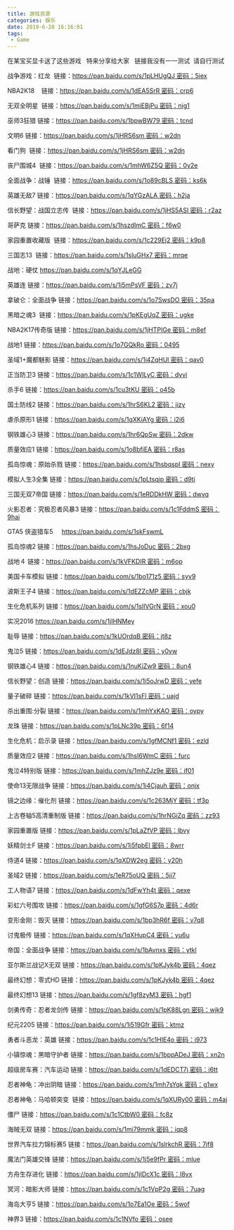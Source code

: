 ```yaml
---
title: 游戏资源
categories: 娱乐
date: 2019-6-20 16:16:01
tags: 
 - Game
---
```

在某宝买显卡送了这些游戏   特来分享给大家   链接我没有一一测试  请自行测试

战争游戏：红龙  链接：https://pan.baidu.com/s/1pLHUgQJ 密码：5iex

NBA2K18    链接：https://pan.baidu.com/s/1dEA5SrR 密码：crp6

无双全明星  链接：https://pan.baidu.com/s/1miEBjPu 密码：nig1

巫师3狂猎 链接：https://pan.baidu.com/s/1bpwBW79 密码：tcnd

文明6 链接：https://pan.baidu.com/s/1jHRS6sm 密码：w2dn

看门狗  链接：https://pan.baidu.com/s/1jHRS6sm 密码：w2dn

丧尸围城4  链接：https://pan.baidu.com/s/1mhW6Z5Q 密码：0y2e

全面战争：战锤  链接：https://pan.baidu.com/s/1o89cBLS 密码：ks6k

英雄无敌7 链接：https://pan.baidu.com/s/1qYGzALA 密码：h2ja

信长野望：战国立志传  链接：https://pan.baidu.com/s/1jHS5ASI 密码：r2az

哥萨克 链接：https://pan.baidu.com/s/1hszdImC 密码：f6w0

家园重置收藏版  链接：https://pan.baidu.com/s/1c229Ej2 密码：k9p8

三国志13  链接：https://pan.baidu.com/s/1sluGHx7 密码：mrqe

战地：硬仗 https://pan.baidu.com/s/1qYJLeGG

英雄连 链接：https://pan.baidu.com/s/1i5mPsVF 密码：zv7j

拿破仑：全面战争 链接：https://pan.baidu.com/s/1o7SwsDO 密码：35pa


黑暗之魂3  链接：https://pan.baidu.com/s/1pKEgUqZ 密码：ugke

NBA2K17传奇版 链接：https://pan.baidu.com/s/1jHTPIGe 密码：m8ef

战地1 链接：https://pan.baidu.com/s/1o7GQkRo 密码：0495

圣域1+魔都魅影 链接：https://pan.baidu.com/s/1i4ZqHUl 密码：qav0

正当防卫3 链接：https://pan.baidu.com/s/1c1WILyC 密码：dyvi

杀手6 链接：https://pan.baidu.com/s/1cu3tKU 密码：o45b

国土防线2 链接：https://pan.baidu.com/s/1hrS6KL2 密码：jizy

虐杀原形1 链接：https://pan.baidu.com/s/1qXKiAYg 密码：i2i6

钢铁雄心3 链接：https://pan.baidu.com/s/1hr6QpSw 密码：2dkw

质量效应1 链接：https://pan.baidu.com/s/1o8bfiEA 密码：r8as

孤岛惊魂：原始杀戮 链接：https://pan.baidu.com/s/1hsbqspI 密码：nexy

模拟人生3全集 链接：https://pan.baidu.com/s/1pLtsqjp 密码：d9ti

三国无双7帝国 链接：https://pan.baidu.com/s/1eRDDkHW 密码：dwvq

火影忍者：究极忍者风暴3 链接：https://pan.baidu.com/s/1c1FddmS 密码：9hai

GTA5 侠盗猎车5     https://pan.baidu.com/s/1skFswmL

孤岛惊魂2 链接：https://pan.baidu.com/s/1hsJoDuc 密码：2bxg

战地４ 链接：https://pan.baidu.com/s/1kVFKDIR 密码：m6op

美国卡车模拟 链接：https://pan.baidu.com/s/1bo171z5 密码：syv9

波斯王子4 链接：https://pan.baidu.com/s/1dEZZcMP 密码：cbjk

生化危机系列 链接：https://pan.baidu.com/s/1slIVGrN 密码：xou0

实况2016 https://pan.baidu.com/s/1jIHNMey

耻辱 链接：https://pan.baidu.com/s/1kUOrdqB 密码：jt8z

鬼泣5 链接：https://pan.baidu.com/s/1dEJdz8l 密码：y0vw

钢铁雄心4 链接：https://pan.baidu.com/s/1nuKiZw9 密码：8un4

信长野望：创造 链接：https://pan.baidu.com/s/1i5oJrwD 密码：yefe

量子破碎 链接：https://pan.baidu.com/s/1kVI1sFl 密码：uajd

杀出重围:分裂 链接：https://pan.baidu.com/s/1mhYxKAO 密码：oypy

龙珠 链接：https://pan.baidu.com/s/1pLNc39p 密码：6f14

生化危机：启示录 链接：https://pan.baidu.com/s/1gfMCNf1 密码：ezld

质量效应2 链接：https://pan.baidu.com/s/1hsI6WmC 密码：furc

鬼泣4特别版 链接：https://pan.baidu.com/s/1mhZJz9e 密码：if01

使命13无限战争 链接：https://pan.baidu.com/s/1i4Cjauh 密码：onjx

镜之边缘：催化剂 链接：https://pan.baidu.com/s/1c263MjY 密码：tf3p

上古卷轴5高清重制版 链接：https://pan.baidu.com/s/1hrNGiZq 密码：zz93

家园重置版 链接：https://pan.baidu.com/s/1pLaZfVP 密码：lbvy

妖精剑士F 链接：https://pan.baidu.com/s/1i5fpbEl 密码：8wrr

侍道4 链接：https://pan.baidu.com/s/1qXDW2eg 密码：y20h

圣域2 链接：https://pan.baidu.com/s/1eR75oUQ 密码：5ji7

工人物语7 链接：https://pan.baidu.com/s/1dFwYh4t 密码：qexe

彩虹六号围攻 链接：https://pan.baidu.com/s/1gfG6S7p 密码：4d6r

变形金刚：毁灭 链接：https://pan.baidu.com/s/1bp3hR6f 密码：v7q8

讨鬼极传 链接：https://pan.baidu.com/s/1qXHupC4 密码：yu6u

帝国：全面战争 链接：https://pan.baidu.com/s/1bAvnxs 密码：ytkl

亚尔斯兰战记X无双 链接：https://pan.baidu.com/s/1pKJyk4b 密码：4qez

最终幻想：零式HD 链接：https://pan.baidu.com/s/1pKJyk4b 密码：4qez

最终幻想13 链接：https://pan.baidu.com/s/1gf8zyM3 密码：hgf1

剑勇传奇：忍者龙剑传 链接：https://pan.baidu.com/s/1pK88Lgn 密码：wjk9

纪元2205 链接：https://pan.baidu.com/s/1i519Gfr 密码：ktmz

勇者斗恶龙：英雄 链接：https://pan.baidu.com/s/1c1HIE4o 密码：i973

小镇惊魂：黑暗守护者 链接：https://pan.baidu.com/s/1bppADeJ 密码：xn2n

超级房车赛：汽车运动 链接：https://pan.baidu.com/s/1dEDCT7j 密码：i6tt

忍者神龟：冲出阴暗 链接：https://pan.baidu.com/s/1mh7sYqk 密码：g1wx

忍者神龟：马哈顿突变  链接：https://pan.baidu.com/s/1qXURy00 密码：m4aj

僵尸 链接：https://pan.baidu.com/s/1c1CtbW0 密码：fc8z

海贼无双 链接：https://pan.baidu.com/s/1mi79mmk 密码：iqp8

世界汽车拉力锦标赛5 链接：https://pan.baidu.com/s/1slrkchR 密码：7jf8

魔法门英雄交锋 链接：https://pan.baidu.com/s/1i5e9fPr 密码：mlue

方舟生存进化 链接：https://pan.baidu.com/s/1jIDcX1c 密码：l8vx

冥河：暗影大师 链接：https://pan.baidu.com/s/1c1VpP2g 密码：7uag

海岛大亨5 链接：https://pan.baidu.com/s/1o7Ea1Oe 密码：5wof

神界3 链接：https://pan.baidu.com/s/1c1NVfo 密码：osee